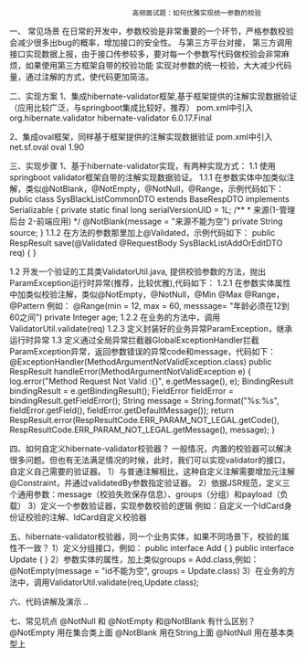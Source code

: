                                   高频面试题：如何优雅实现统一参数的校验

一、 常见场景
在日常的开发中，参数校验是非常重要的一个环节，严格参数校验会减少很多出bug的概率，增加接口的安全性。 与第三方平台对接，
第三方调用接口实现数据上报，由于接口传参较多，要对每一个参数写代码做校验会非常麻烦，如果使用第三方框架自带的校验功能
实现对参数的统一校验，大大减少代码量，通过注解的方式，使代码更加简洁。

二、实现方案
1、集成hibernate-validator框架,基于框架提供的注解实现数据验证（应用比较广泛，与springboot集成比较好，推荐）
pom.xml中引入
<dependency>
<groupId>org.hibernate.validator</groupId>
<artifactId>hibernate-validator</artifactId>
<version>6.0.17.Final</version>
</dependency>

2、集成oval框架，同样基于框架提供的注解实现数据验证
pom.xml中引入
<dependency>
<groupId>net.sf.oval</groupId>
<artifactId>oval</artifactId>
<version>1.90</version>
</dependency>

三、实现步骤
1、基于hibernate-validator实现，有两种实现方式：
1.1 使用springboot validator框架自带的注解实现数据验证。
  1.1.1 在参数实体中加类似注解，类似@NotBlank，@NotEmpty，@NotNull，@Range，示例代码如下：
    public class SysBlackListCommonDTO extends BaseRespDTO implements Serializable {
      private static final long serialVersionUID = 1L;
      /**
       * 来源(1-管理后台 2-前端应用)
       */
       @NotBlank(message = "来源不能为空")
       private String source;
    }
  1.1.2 在方法的参数那里加上@Validated，示例代码如下：
    public RespResult<Boolean> save(@Validated @RequestBody SysBlackListAddOrEditDTO req) {
    }

1.2 开发一个验证的工具类ValidatorUtil.java, 提供校验参数的方法，抛出ParamException运行时异常(推荐，比较优雅),代码如下：
  1.2.1 在参数实体属性中加类似校验注解，类似@NotEmpty，@NotNull，@Min @Max @Range，@Pattern 例如：
    @Range(min = 12, max = 60, messsage= "年龄必须在12到60之间")
    private Integer age;
  1.2.2 在业务的方法中，调用ValidatorUtil.validate(req)
  1.2.3 定义封装好的业务异常ParamException，继承运行时异常
1.3 定义通过全局异常拦截器GlobalExceptionHandler拦截ParamException异常，返回参数错误的异常code和message，代码如下：
  @ExceptionHandler(MethodArgumentNotValidException.class)
  public RespResult<Void> handleError(MethodArgumentNotValidException e) {
    log.error("Method Request Not Valid :{}", e.getMessage(), e);
    BindingResult bindingResult = e.getBindingResult();
    FieldError fieldError = bindingResult.getFieldError();
    String message = String.format("%s:%s", fieldError.getField(), fieldError.getDefaultMessage());
    return RespResult.error(RespResultCode.ERR_PARAM_NOT_LEGAL.getCode(), RespResultCode.ERR_PARAM_NOT_LEGAL.getMessage(), message);
  }

四、如何自定义hibernate-validator校验器？
一般情况，内置的校验器可以解决很多问题。但也有无法满足情况的时候，此时，我们可以实现validator的接口，自定义自己需要的验证器。
1）与普通注解相比，这种自定义注解需要增加元注解@Constraint，并通过validatedBy参数指定验证器。
2）依据JSR规范，定义三个通用参数：message（校验失败保存信息）、groups（分组）和payload（负载）
3）定义一个参数验证器，实现参数校验的逻辑
例如：自定义一个IdCard身份证校验的注解、IdCard自定义校验器

五、hibernate-validator校验器，同一个业务实体，如果不同场景下，校验的属性不一致？
1）定义分组接口，例如：
public interface Add {
}
public interface Update {
}
2）参数实体的属性，加上类似groups = Add.class,例如：
@NotEmpty(message = "id不能为空", groups = Update.class)
3）在业务的方法中，调用ValidatorUtil.validate(req,Update.class);

六、代码讲解及演示
..

七、常见坑点
@NotNull 和 @NotEmpty 和@NotBlank 有什么区别？
@NotEmpty 用在集合类上面
@NotBlank 用在String上面
@NotNull 用在基本类型上


